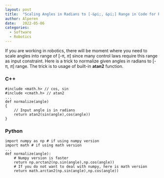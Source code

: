 ```yaml
---
layout: post
title:  "Scaling Angles in Radians to [-&pi;, &pi;] Range in Code for Robotics Applications"
author: Alperen
date:   2022-05-06
categories:
  - Software
  - Robotics
---
```


If you are working in robotics, there will be moment where you need to scale angles into range of [-&pi;_, &pi;_] since many control laws require this range as input constraint. Here is a trick to normalize given angles in radians to [-&pi;_, &pi;_] range. The trick is to usage of built-in **atan2** function.

### C++
```
#include <math.h> // cos, sin
#include <cmath.h> // atan2
...
def normalize(angle)
{
	// Input angle is in radians
	return atan2(sin(angle),cos(angle))
}
```

### Python
```
import numpy as np # if using numpy version
import math # if using math version
...
def normalize(angle):
	# Numpy version is faster
	return np.arctan2(np.sin(angle),np.cos(angle))
	# If you do not want to deal with numpy, here is math version
	return math.arctan2(np.sin(angle),np.cos(angle))
```

